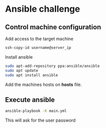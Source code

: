 # Ansible challenge

## Control machine configuration

Add access to the target machine

```Bash
ssh-copy-id username@server_ip
```

Install ansible

```Bash
sudo apt-add-repository ppa:ansible/ansible
sudo apt update
sudo apt install ansible
```

Add the machines hosts on **hosts** file.

## Execute ansible

```Bash
ansible-playbook -K main.yml
```

This will ask for the user password
